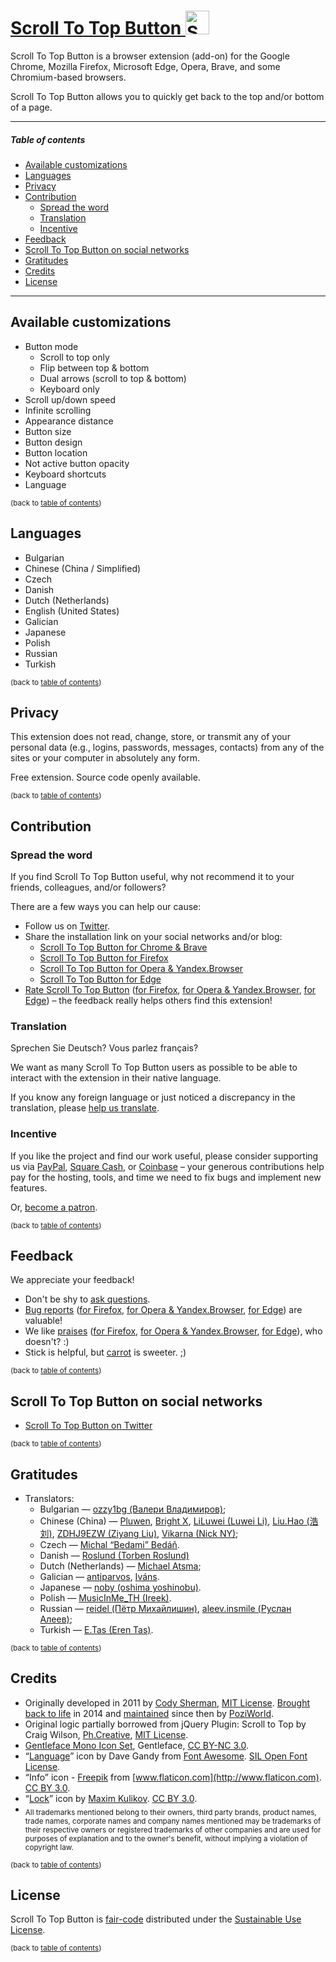 [Scroll To Top Button <img src="/static/global/img/sttb-icon-38.png" width="38" height="38" alt="Scroll To Top Button">](https://scroll-to-top-button.com)
=======

Scroll To Top Button is a browser extension (add-on) for the Google Chrome, Mozilla Firefox, Microsoft Edge, Opera, Brave, and some Chromium-based browsers.

Scroll To Top Button allows you to quickly get back to the top and/or bottom of a page.

___

##### Table of contents

  * [Available customizations](#available-customizations)
  * [Languages](#languages)
  * [Privacy](#privacy)
  * [Contribution](#contribution)
    * [Spread the word](#spread-the-word)
    * [Translation](#translation)
    * [Incentive](#incentive)
  * [Feedback](#feedback)
  * [Scroll To Top Button on social networks](#scroll-to-top-button-on-social-networks)
  * [Gratitudes](#gratitudes)
  * [Credits](#credits)
  * [License](#license)

___

Available customizations
--------

- Button mode
  - Scroll to top only
  - Flip between top & bottom
  - Dual arrows (scroll to top & bottom)
  - Keyboard only
- Scroll up/down speed
- Infinite scrolling
- Appearance distance
- Button size
- Button design
- Button location
- Not active button opacity
- Keyboard shortcuts
- Language

<sup>(back to [table of contents](#table-of-contents))</sup>


Languages
--------

- Bulgarian
- Chinese (China / Simplified)
- Czech
- Danish
- Dutch (Netherlands)
- English (United States)
- Galician
- Japanese
- Polish
- Russian
- Turkish

<sup>(back to [table of contents](#table-of-contents))</sup>


Privacy
--------

This extension does not read, change, store, or transmit any of your personal data (e.g., logins, passwords, messages, contacts) from any of the sites or your computer in absolutely any form.

Free extension. Source code openly available.

<sup>(back to [table of contents](#table-of-contents))</sup>


Contribution
--------
### Spread the word

If you find Scroll To Top Button useful, why not recommend it to your friends, colleagues, and/or followers?

There are a few ways you can help our cause:

* Follow us on [Twitter](https://twitter.com/ScrollToTopBtn "Scroll To Top Button on Twitter").
* Share the installation link on your social networks and/or blog:
  * [Scroll To Top Button for Chrome & Brave](https://chrome.google.com/webstore/detail/scroll-to-top-button/chinfkfmaefdlchhempbfgbdagheknoj)
  * [Scroll To Top Button for Firefox](https://addons.mozilla.org/firefox/addon/scroll-to-top-button-extension/)
  * [Scroll To Top Button for Opera & Yandex.Browser](https://addons.opera.com/extensions/details/scroll-to-top-button/)
  * [Scroll To Top Button for Edge](https://www.microsoft.com/p/scroll-to-top-button/9ns5kgbdlngz)
* [Rate Scroll To Top Button](https://chrome.google.com/webstore/detail/scroll-to-top-button/chinfkfmaefdlchhempbfgbdagheknoj/reviews "Rate Scroll To Top Button for Chrome") ([for Firefox](https://addons.mozilla.org/firefox/addon/scroll-to-top-button-extension/ "Rate Scroll To Top Button for Firefox"), [for Opera & Yandex.Browser](https://addons.opera.com/extensions/details/scroll-to-top-button/#feedback-container "Rate Scroll To Top Button for Opera & Yandex.Browser"), [for Edge](https://www.microsoft.com/p/scroll-to-top-button/9ns5kgbdlngz?activetab=pivot:reviewstab "Rate Scroll To Top Button for Edge")) – the feedback really helps others find this extension!

### Translation

Sprechen Sie Deutsch? Vous parlez français?

We want as many Scroll To Top Button users as possible to be able to interact with the extension in their native language.

If you know any foreign language or just noticed a discrepancy in the translation, please [help us translate](https://www.transifex.com/poziworld/scroll-to-top-button/ "Help translate Scroll To Top Button").

### Incentive

If you like the project and find our work useful, please consider supporting us via [PayPal](https://www.paypal.me/ScrollToTopButton "Support Scroll To Top Button via PayPal"), [Square Cash](https://cash.me/$ScrollToTopButton "Support Scroll To Top Button via Square Cash"), or [Coinbase](https://commerce.coinbase.com/checkout/60af24ed-830b-4ef3-b501-caae08411af5 "Support Scroll To Top Button via Coinbase") – your generous contributions help pay for the hosting, tools, and time we need to fix bugs and implement new features.

Or, [become a patron](https://www.patreon.com/bePatron?c=1906606).

<sup>(back to [table of contents](#table-of-contents))</sup>


Feedback
--------

We appreciate your feedback!

- Don't be shy to [ask questions](mailto:feedback@scroll-to-top-button.com "Email us with questions, issues, and/or suggestions for Scroll To Top Button").
- [Bug reports](https://chrome.google.com/webstore/detail/scroll-to-top-button/chinfkfmaefdlchhempbfgbdagheknoj/support "File a bug report for Scroll To Top Button for Chrome") ([for Firefox](https://goo.gl/forms/QMZFZfgKjQHOnRCX2 "File a bug report for Scroll To Top Button for Firefox"), [for Opera & Yandex.Browser](https://addons.opera.com/extensions/details/scroll-to-top-button/?reports#feedback-container "File a bug report for Scroll To Top Button for Opera & Yandex.Browser"), [for Edge](https://goo.gl/forms/QMZFZfgKjQHOnRCX2 "File a bug report for Scroll To Top Button for Edge")) are valuable!
- We like [praises](https://chrome.google.com/webstore/detail/scroll-to-top-button/chinfkfmaefdlchhempbfgbdagheknoj/reviews "Submit a review for Scroll To Top Button for Chrome") ([for Firefox](https://addons.mozilla.org/firefox/addon/scroll-to-top-button-extension/ "Submit a review for Scroll To Top Button for Firefox"), [for Opera & Yandex.Browser](https://addons.opera.com/extensions/details/scroll-to-top-button/#feedback-container "Submit a review for Scroll To Top Button for Opera & Yandex.Browser"), [for Edge](https://www.microsoft.com/p/scroll-to-top-button/9ns5kgbdlngz?activetab=pivot:reviewstab "Submit a review for Scroll To Top Button for Edge")), who doesn't? :)
- Stick is helpful, but [carrot](https://www.patreon.com/bePatron?c=1906606 "Become a Scroll To Top Button Patron") is sweeter. ;)

<sup>(back to [table of contents](#table-of-contents))</sup>


Scroll To Top Button on social networks
--------

- [Scroll To Top Button on Twitter](https://twitter.com/ScrollToTopBtn)

<sup>(back to [table of contents](#table-of-contents))</sup>


Gratitudes
--------

- Translators:
  - Bulgarian — [ozzy1bg (Валери Владимиров)](https://www.transifex.com/user/profile/ozzy1bg/);
  - Chinese (China) — [Pluwen](https://www.transifex.com/user/profile/pluwen/), [Bright X](https://www.transifex.com/user/profile/whaat7er/), [LiLuwei (Luwei Li)](https://www.transifex.com/user/profile/LiLuwei/), [Liu.Hao (浩 刘)](https://www.transifex.com/user/profile/Liu.Hao/), [ZDHJ9EZW (Ziyang Liu)](https://www.transifex.com/user/profile/ZDHJ9EZW/), [Vikarna (Nick NY)](https://www.transifex.com/user/profile/Vikarna/);
  - Czech — [Michal “Bedami” Bedáň](https://www.transifex.com/user/profile/Bedami/).
  - Danish — [Roslund (Torben Roslund)](https://www.transifex.com/user/profile/Roslund/)
  - Dutch (Netherlands) — [Michael Atsma](https://www.transifex.com/user/profile/MichaelAtsma/);
  - Galician — [antiparvos](https://www.transifex.com/user/profile/antiparvos/), [Iváns](https://www.transifex.com/user/profile/Iváns/).
  - Japanese — [noby (oshima yoshinobu)](https://www.transifex.com/user/profile/noby/).
  - Polish — [MusicInMe_TH (Ireek)](https://www.transifex.com/user/profile/MusicInMe_TH/).
  - Russian — [reidel (Пётр Михайлишин)](https://www.transifex.com/user/profile/reidel/), [aleev.insmile (Руслан Алеев)](https://www.transifex.com/user/profile/aleev.insmile/);
  - Turkish — [E.Tas (Eren Tas)](https://www.transifex.com/user/profile/E.Tas/).

<sup>(back to [table of contents](#table-of-contents))</sup>


Credits
--------

* Originally developed in 2011 by [Cody Sherman](https://github.com/codysherman), [MIT License](http://www.opensource.org/licenses/mit-license.php). [Brought back to life](https://github.com/PoziWorld/Scroll-To-Top-Button-extension/commit/b02625e5d448084981ba9921f275138bc63fb4ac) in 2014 and [maintained](https://github.com/PoziWorld/Scroll-To-Top-Button-extension/commits/) since then by [PoziWorld](https://github.com/PoziWorld).
* Original logic partially borrowed from jQuery Plugin: Scroll to Top by Craig Wilson, [Ph.Creative](http://www.ph-creative.com), [MIT License](http://www.opensource.org/licenses/mit-license.php).
* [Gentleface Mono Icon Set](http://gentleface.com/free_icon_set.html), Gentleface, [CC BY-NC 3.0](http://creativecommons.org/licenses/by-nc/3.0/).
* “[Language](https://www.iconfinder.com/icons/1608752/language_icon)” icon by Dave Gandy from [Font Awesome](https://fontawesome.com/). [SIL Open Font License](https://scripts.sil.org/cms/scripts/page.php?site_id=nrsi&id=OFL).
* “Info” icon - [Freepik](http://www.freepik.com) from [www.flaticon.com](http://www.flaticon.com). [CC BY 3.0](https://creativecommons.org/licenses/by/3.0/).
* “[Lock](https://thenounproject.com/search/?q=lock&i=904757)” icon by [Maxim Kulikov](https://thenounproject.com/maxim221). [CC BY 3.0](https://creativecommons.org/licenses/by/3.0/).
* <sub>All trademarks mentioned belong to their owners, third party brands, product names, trade names, corporate names and company names mentioned may be trademarks of their respective owners or registered trademarks of other companies and are used for purposes of explanation and to the owner's benefit, without implying a violation of copyright law.</sub>

<sup>(back to [table of contents](#table-of-contents))</sup>


License
--------

Scroll To Top Button is [fair-code](https://faircode.io) distributed under the [Sustainable Use License](LICENSE.md).

<sup>(back to [table of contents](#table-of-contents))</sup>

